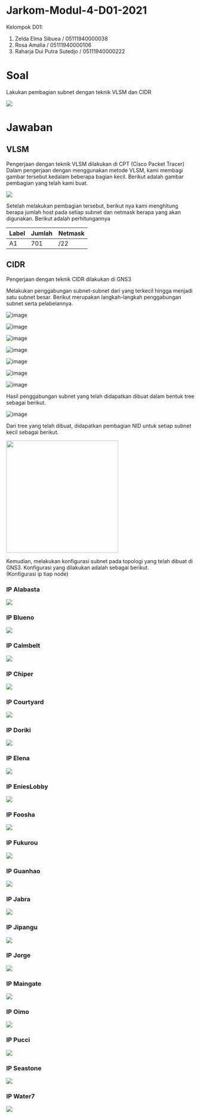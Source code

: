 # Jarkom-Modul-4-D01-2021
Kelompok D01:
1. Zelda Elma Sibuea / 05111940000038
2. Rosa Amalia / 05111940000106
3. Raharja Dui Putra Sutedjo / 05111940000222

# Soal
Lakukan pembagian subnet dengan teknik VLSM dan CIDR


<img src="img/Topologi.png">

# Jawaban
## VLSM
Pengerjaan dengan teknik VLSM dilakukan di CPT (Cisco Packet Tracer)
Dalam pengerjaan dengan menggunakan metode VLSM, kami membagi gambar tersebut kedalam beberapa bagian kecil. Berikut adalah gambar pembagian yang telah kami buat.

<img src="img/vlsm subnet.png">

Setelah melakukan pembagian tersebut, berikut nya kami menghitung berapa jumlah host pada setiap subnet dan netmask berapa yang akan digunakan. 
Berikut adalah perhitungannya

|Label| Jumlah | Netmask |
|-----|--------|---------|
| A1  | 701    |/22      |

 
## CIDR
Pengerjaan dengan teknik CIDR dilakukan di GNS3

Melakukan penggabungan subnet-subnet dari yang terkecil hingga menjadi satu subnet besar. Berikut merupakan langkah-langkah penggabungan subnet serta pelabelannya.

![image](https://user-images.githubusercontent.com/68428942/143680858-4f95413a-ab30-4d74-b169-91832395d868.png)

![image](https://user-images.githubusercontent.com/68428942/143680909-4295ce2b-a499-4bc9-b55b-6d7ac4873d92.png)

![image](https://user-images.githubusercontent.com/68428942/143680914-ff542882-5f26-4f03-9115-b0068e095bce.png)

![image](https://user-images.githubusercontent.com/68428942/143680921-7c864f18-d6fe-4f62-b5d8-7ee69610bed7.png)

![image](https://user-images.githubusercontent.com/68428942/143680925-07e9629a-5baf-438d-92b5-5f2f32f6684b.png)

![image](https://user-images.githubusercontent.com/68428942/143680928-3122cd33-b500-4ef3-8c01-809ceb0c8510.png)

![image](https://user-images.githubusercontent.com/68428942/143680934-ab3a9cc0-88ea-4858-8d04-1abb6471d94d.png)


Hasil penggabungan subnet yang telah didapatkan dibuat dalam bentuk tree sebagai berikut.

![image](https://user-images.githubusercontent.com/68428942/143681031-d7bc515d-4b50-462a-88b1-08ef3cdc7bf4.png)


Dari tree yang telah dibuat, didapatkan pembagian NID untuk setiap subnet kecil sebagai berikut. <br>

<img src="https://user-images.githubusercontent.com/68428942/143681633-64548eba-e2b0-4f30-a720-7ca6bb8d5c56.png" width=300>


Kemudian, melakukan konfigurasi subnet pada topologi yang telah dibuat di GNS3. Konfigurasi yang dilakukan adalah sebagai berikut. <br>
(Konfigurasi ip tiap node)
### IP Alabasta
<img src="img/IP_Alabasta.PNG">

### IP Blueno
<img src="img/IP_Blueno.PNG">

### IP Calmbelt
<img src="img/IP_Calmbelt.PNG">

### IP Chiper
<img src="img/IP_Chiper.PNG">

### IP Courtyard
<img src="img/IP_Courtyard.PNG">

### IP Doriki
<img src="img/IP_Doriki.PNG">

### IP Elena
<img src="img/IP_Elena.PNG">

### IP EniesLobby
<img src="img/IP_EniesLobby.PNG">

### IP Foosha
<img src="img/IP_Foosha.PNG">

### IP Fukurou
<img src="img/IP_Fukurou.PNG">

### IP Guanhao
<img src="img/IP_Guanhao.PNG">

### IP Jabra
<img src="img/IP_Jabra.PNG">

### IP Jipangu
<img src="img/IP_Jipangu.PNG">

### IP Jorge
<img src="img/IP_Jorge.PNG">

### IP Maingate
<img src="img/IP_Maingate.PNG">

### IP Oimo
<img src="img/IP_Oimo.PNG">

### IP Pucci
<img src="img/IP_Pucci.PNG">

### IP Seastone
<img src="img/IP_Seastone.PNG">

### IP Water7
<img src="img/IP_Water7.PNG">
